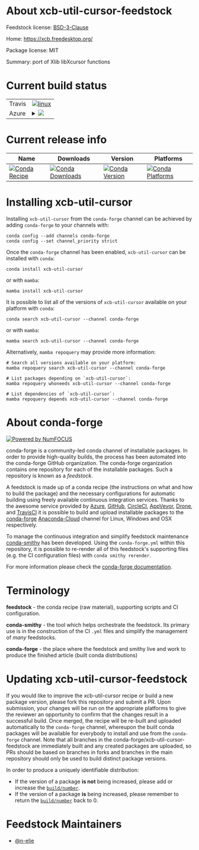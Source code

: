 About xcb-util-cursor-feedstock
===============================

Feedstock license: [BSD-3-Clause](https://github.com/conda-forge/xcb-util-cursor-feedstock/blob/main/LICENSE.txt)

Home: https://xcb.freedesktop.org/

Package license: MIT

Summary: port of Xlib libXcursor functions

Current build status
====================


<table><tr>
    <td>Travis</td>
    <td>
      <a href="https://app.travis-ci.com/conda-forge/xcb-util-cursor-feedstock">
        <img alt="linux" src="https://img.shields.io/travis/com/conda-forge/xcb-util-cursor-feedstock/main.svg?label=Linux">
      </a>
    </td>
  </tr>
    
  <tr>
    <td>Azure</td>
    <td>
      <details>
        <summary>
          <a href="https://dev.azure.com/conda-forge/feedstock-builds/_build/latest?definitionId=19395&branchName=main">
            <img src="https://dev.azure.com/conda-forge/feedstock-builds/_apis/build/status/xcb-util-cursor-feedstock?branchName=main">
          </a>
        </summary>
        <table>
          <thead><tr><th>Variant</th><th>Status</th></tr></thead>
          <tbody><tr>
              <td>linux_64</td>
              <td>
                <a href="https://dev.azure.com/conda-forge/feedstock-builds/_build/latest?definitionId=19395&branchName=main">
                  <img src="https://dev.azure.com/conda-forge/feedstock-builds/_apis/build/status/xcb-util-cursor-feedstock?branchName=main&jobName=linux&configuration=linux%20linux_64_" alt="variant">
                </a>
              </td>
            </tr><tr>
              <td>linux_aarch64</td>
              <td>
                <a href="https://dev.azure.com/conda-forge/feedstock-builds/_build/latest?definitionId=19395&branchName=main">
                  <img src="https://dev.azure.com/conda-forge/feedstock-builds/_apis/build/status/xcb-util-cursor-feedstock?branchName=main&jobName=linux&configuration=linux%20linux_aarch64_" alt="variant">
                </a>
              </td>
            </tr><tr>
              <td>linux_ppc64le</td>
              <td>
                <a href="https://dev.azure.com/conda-forge/feedstock-builds/_build/latest?definitionId=19395&branchName=main">
                  <img src="https://dev.azure.com/conda-forge/feedstock-builds/_apis/build/status/xcb-util-cursor-feedstock?branchName=main&jobName=linux&configuration=linux%20linux_ppc64le_" alt="variant">
                </a>
              </td>
            </tr>
          </tbody>
        </table>
      </details>
    </td>
  </tr>
</table>

Current release info
====================

| Name | Downloads | Version | Platforms |
| --- | --- | --- | --- |
| [![Conda Recipe](https://img.shields.io/badge/recipe-xcb--util--cursor-green.svg)](https://anaconda.org/conda-forge/xcb-util-cursor) | [![Conda Downloads](https://img.shields.io/conda/dn/conda-forge/xcb-util-cursor.svg)](https://anaconda.org/conda-forge/xcb-util-cursor) | [![Conda Version](https://img.shields.io/conda/vn/conda-forge/xcb-util-cursor.svg)](https://anaconda.org/conda-forge/xcb-util-cursor) | [![Conda Platforms](https://img.shields.io/conda/pn/conda-forge/xcb-util-cursor.svg)](https://anaconda.org/conda-forge/xcb-util-cursor) |

Installing xcb-util-cursor
==========================

Installing `xcb-util-cursor` from the `conda-forge` channel can be achieved by adding `conda-forge` to your channels with:

```
conda config --add channels conda-forge
conda config --set channel_priority strict
```

Once the `conda-forge` channel has been enabled, `xcb-util-cursor` can be installed with `conda`:

```
conda install xcb-util-cursor
```

or with `mamba`:

```
mamba install xcb-util-cursor
```

It is possible to list all of the versions of `xcb-util-cursor` available on your platform with `conda`:

```
conda search xcb-util-cursor --channel conda-forge
```

or with `mamba`:

```
mamba search xcb-util-cursor --channel conda-forge
```

Alternatively, `mamba repoquery` may provide more information:

```
# Search all versions available on your platform:
mamba repoquery search xcb-util-cursor --channel conda-forge

# List packages depending on `xcb-util-cursor`:
mamba repoquery whoneeds xcb-util-cursor --channel conda-forge

# List dependencies of `xcb-util-cursor`:
mamba repoquery depends xcb-util-cursor --channel conda-forge
```


About conda-forge
=================

[![Powered by
NumFOCUS](https://img.shields.io/badge/powered%20by-NumFOCUS-orange.svg?style=flat&colorA=E1523D&colorB=007D8A)](https://numfocus.org)

conda-forge is a community-led conda channel of installable packages.
In order to provide high-quality builds, the process has been automated into the
conda-forge GitHub organization. The conda-forge organization contains one repository
for each of the installable packages. Such a repository is known as a *feedstock*.

A feedstock is made up of a conda recipe (the instructions on what and how to build
the package) and the necessary configurations for automatic building using freely
available continuous integration services. Thanks to the awesome service provided by
[Azure](https://azure.microsoft.com/en-us/services/devops/), [GitHub](https://github.com/),
[CircleCI](https://circleci.com/), [AppVeyor](https://www.appveyor.com/),
[Drone](https://cloud.drone.io/welcome), and [TravisCI](https://travis-ci.com/)
it is possible to build and upload installable packages to the
[conda-forge](https://anaconda.org/conda-forge) [Anaconda-Cloud](https://anaconda.org/)
channel for Linux, Windows and OSX respectively.

To manage the continuous integration and simplify feedstock maintenance
[conda-smithy](https://github.com/conda-forge/conda-smithy) has been developed.
Using the ``conda-forge.yml`` within this repository, it is possible to re-render all of
this feedstock's supporting files (e.g. the CI configuration files) with ``conda smithy rerender``.

For more information please check the [conda-forge documentation](https://conda-forge.org/docs/).

Terminology
===========

**feedstock** - the conda recipe (raw material), supporting scripts and CI configuration.

**conda-smithy** - the tool which helps orchestrate the feedstock.
                   Its primary use is in the construction of the CI ``.yml`` files
                   and simplify the management of *many* feedstocks.

**conda-forge** - the place where the feedstock and smithy live and work to
                  produce the finished article (built conda distributions)


Updating xcb-util-cursor-feedstock
==================================

If you would like to improve the xcb-util-cursor recipe or build a new
package version, please fork this repository and submit a PR. Upon submission,
your changes will be run on the appropriate platforms to give the reviewer an
opportunity to confirm that the changes result in a successful build. Once
merged, the recipe will be re-built and uploaded automatically to the
`conda-forge` channel, whereupon the built conda packages will be available for
everybody to install and use from the `conda-forge` channel.
Note that all branches in the conda-forge/xcb-util-cursor-feedstock are
immediately built and any created packages are uploaded, so PRs should be based
on branches in forks and branches in the main repository should only be used to
build distinct package versions.

In order to produce a uniquely identifiable distribution:
 * If the version of a package **is not** being increased, please add or increase
   the [``build/number``](https://docs.conda.io/projects/conda-build/en/latest/resources/define-metadata.html#build-number-and-string).
 * If the version of a package **is** being increased, please remember to return
   the [``build/number``](https://docs.conda.io/projects/conda-build/en/latest/resources/define-metadata.html#build-number-and-string)
   back to 0.

Feedstock Maintainers
=====================

* [@n-elie](https://github.com/n-elie/)


